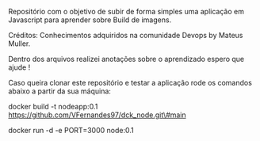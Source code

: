 Repositório com o objetivo de subir de forma simples uma aplicação em Javascript para aprender sobre Build de imagens.  

Créditos: Conhecimentos adquiridos na comunidade Devops by Mateus Muller.  

Dentro dos arquivos realizei anotações sobre o aprendizado espero que ajude !  

Caso queira clonar este repositório e testar a aplicação rode os comandos abaixo a partir da sua máquina:  

docker build -t nodeapp:0.1 https://github.com/VFernandes97/dck_node.git\#main

docker run -d -e PORT=3000 node:0.1